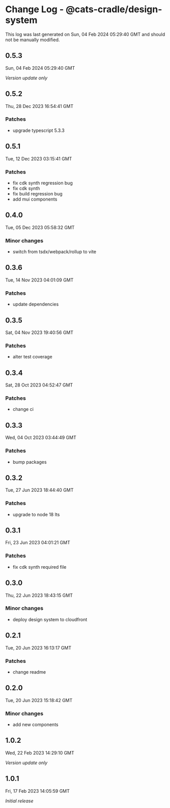 # Change Log - @cats-cradle/design-system

This log was last generated on Sun, 04 Feb 2024 05:29:40 GMT and should not be manually modified.

## 0.5.3
Sun, 04 Feb 2024 05:29:40 GMT

_Version update only_

## 0.5.2
Thu, 28 Dec 2023 16:54:41 GMT

### Patches

- upgrade typescript 5.3.3

## 0.5.1
Tue, 12 Dec 2023 03:15:41 GMT

### Patches

- fix cdk synth regression bug
- fix cdk synth
- fix build regression bug
- add mui components

## 0.4.0
Tue, 05 Dec 2023 05:58:32 GMT

### Minor changes

- switch from tsdx/webpack/rollup to vite

## 0.3.6
Tue, 14 Nov 2023 04:01:09 GMT

### Patches

- update dependencies

## 0.3.5
Sat, 04 Nov 2023 19:40:56 GMT

### Patches

- alter test coverage

## 0.3.4
Sat, 28 Oct 2023 04:52:47 GMT

### Patches

- change ci

## 0.3.3
Wed, 04 Oct 2023 03:44:49 GMT

### Patches

- bump packages

## 0.3.2
Tue, 27 Jun 2023 18:44:40 GMT

### Patches

- upgrade to node 18 lts

## 0.3.1
Fri, 23 Jun 2023 04:01:21 GMT

### Patches

- fix cdk synth required file

## 0.3.0
Thu, 22 Jun 2023 18:43:15 GMT

### Minor changes

- deploy design system to cloudfront

## 0.2.1
Tue, 20 Jun 2023 16:13:17 GMT

### Patches

- change readme

## 0.2.0
Tue, 20 Jun 2023 15:18:42 GMT

### Minor changes

- add new components

## 1.0.2
Wed, 22 Feb 2023 14:29:10 GMT

_Version update only_

## 1.0.1
Fri, 17 Feb 2023 14:05:59 GMT

_Initial release_

